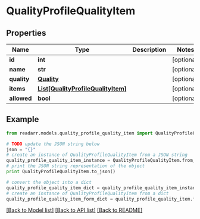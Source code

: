 # QualityProfileQualityItem


## Properties

Name | Type | Description | Notes
------------ | ------------- | ------------- | -------------
**id** | **int** |  | [optional] 
**name** | **str** |  | [optional] 
**quality** | [**Quality**](Quality.md) |  | [optional] 
**items** | [**List[QualityProfileQualityItem]**](QualityProfileQualityItem.md) |  | [optional] 
**allowed** | **bool** |  | [optional] 

## Example

```python
from readarr.models.quality_profile_quality_item import QualityProfileQualityItem

# TODO update the JSON string below
json = "{}"
# create an instance of QualityProfileQualityItem from a JSON string
quality_profile_quality_item_instance = QualityProfileQualityItem.from_json(json)
# print the JSON string representation of the object
print QualityProfileQualityItem.to_json()

# convert the object into a dict
quality_profile_quality_item_dict = quality_profile_quality_item_instance.to_dict()
# create an instance of QualityProfileQualityItem from a dict
quality_profile_quality_item_form_dict = quality_profile_quality_item.from_dict(quality_profile_quality_item_dict)
```
[[Back to Model list]](../README.md#documentation-for-models) [[Back to API list]](../README.md#documentation-for-api-endpoints) [[Back to README]](../README.md)



